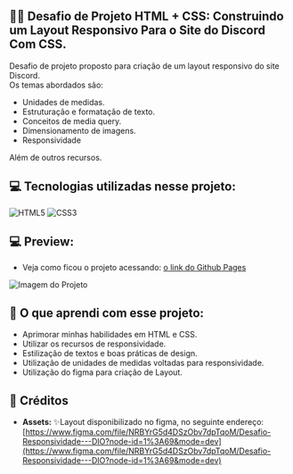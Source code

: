 ## 🏋️‍♂️ Desafio de Projeto HTML + CSS: Construindo um Layout Responsivo Para o Site do Discord Com CSS. 

Desafio de projeto proposto para criação de um layout responsivo do site Discord.  <br>
Os temas abordados são:<br>
- Unidades de medidas.
- Estruturação e formatação de texto.
- Conceitos de media query.
- Dimensionamento de imagens.
- Responsividade<br>

Além de outros recursos.

## 💻 Tecnologias utilizadas nesse projeto:

<div style="display: inline_block">
  <img alt="HTML5" src="https://img.shields.io/badge/HTML5-E34F26?style=for-the-badge&logo=html5&logoColor=white">
  <img alt="CSS3" src="https://img.shields.io/badge/CSS3-1572B6?style=for-the-badge&logo=css3&logoColor=white">
</div>

## 💻 Preview:
- Veja como ficou o projeto acessando: [o link do Github Pages]()
  
![Imagem do Projeto]()

## 🤔 O que aprendi com esse projeto:
- Aprimorar minhas habilidades em HTML e CSS.
- Utilizar os recursos de responsividade.
- Estilização de textos e boas práticas de design.
- Utilização de unidades de medidas voltadas para responsividade.
- Utilização do figma para criação de Layout.

## 📌 Créditos
- **Assets:** ✨Layout disponibilizado no figma, no seguinte endereço:
  [https://www.figma.com/file/NRBYrG5d4DSzObv7dpTqoM/Desafio-Responsividade---DIO?node-id=1%3A69&mode=dev](https://www.figma.com/file/NRBYrG5d4DSzObv7dpTqoM/Desafio-Responsividade---DIO?node-id=1%3A69&mode=dev)
